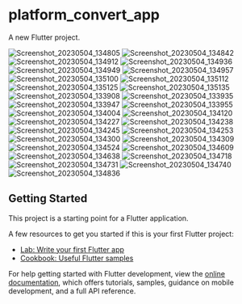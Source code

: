 # platform_convert_app

A new Flutter project.



![Screenshot_20230504_134805](https://user-images.githubusercontent.com/126376629/236149363-0492ab12-e7bf-4b40-8fc0-020db7990bd2.png)
![Screenshot_20230504_134842](https://user-images.githubusercontent.com/126376629/236149379-aeccf17a-2749-433a-9f58-3abe2c0adf44.png)
![Screenshot_20230504_134912](https://user-images.githubusercontent.com/126376629/236149381-3a7026f5-39d0-455a-a1ea-fc04bfea23d6.png)
![Screenshot_20230504_134936](https://user-images.githubusercontent.com/126376629/236149386-991bfd0c-25ac-471b-9d2a-11550b1fcb8c.png)
![Screenshot_20230504_134949](https://user-images.githubusercontent.com/126376629/236149395-088c5d38-37e2-4470-a11b-589ca887c5e0.png)
![Screenshot_20230504_134957](https://user-images.githubusercontent.com/126376629/236149406-195bc46a-d87e-4699-83e5-39ad267b23ce.png)
![Screenshot_20230504_135100](https://user-images.githubusercontent.com/126376629/236149456-c216f8a0-0add-47fe-93b7-8a9bcaf0f417.png)
![Screenshot_20230504_135112](https://user-images.githubusercontent.com/126376629/236149465-f7366f95-8ffb-430d-955e-c099a3c1b50c.png)
![Screenshot_20230504_135125](https://user-images.githubusercontent.com/126376629/236149475-6f179a1b-d091-42b0-85e4-d512c4bf2045.png)
![Screenshot_20230504_135135](https://user-images.githubusercontent.com/126376629/236149487-7917cb73-bfc7-48a7-973a-c495d95d768c.png)
![Screenshot_20230504_133908](https://user-images.githubusercontent.com/126376629/236149522-22a5a3b6-04b0-47f6-aa7a-038394c2bad6.png)
![Screenshot_20230504_133935](https://user-images.githubusercontent.com/126376629/236149529-02531834-941a-4932-bdd4-cc5177c38ead.png)
![Screenshot_20230504_133947](https://user-images.githubusercontent.com/126376629/236149532-a9d56c7f-ff79-42b1-8acb-7bd0c8c5cd73.png)
![Screenshot_20230504_133955](https://user-images.githubusercontent.com/126376629/236149540-621d205d-daea-4377-b5a8-f0fdbbbc5a83.png)
![Screenshot_20230504_134004](https://user-images.githubusercontent.com/126376629/236149547-dd488372-09f8-4817-9235-3fbd1555958d.png)
![Screenshot_20230504_134120](https://user-images.githubusercontent.com/126376629/236149600-4cad4567-d06d-496f-89be-7bd5a66ae9ea.png)
![Screenshot_20230504_134227](https://user-images.githubusercontent.com/126376629/236149622-1bf30da5-77f9-4c04-b167-c048de2ae7f9.png)
![Screenshot_20230504_134238](https://user-images.githubusercontent.com/126376629/236149627-fed1fb65-9169-4cef-9b5a-1238e9205682.png)
![Screenshot_20230504_134245](https://user-images.githubusercontent.com/126376629/236149630-bcabd3c9-81d3-4554-8bb2-bba37a1d286e.png)
![Screenshot_20230504_134253](https://user-images.githubusercontent.com/126376629/236149636-ea5e685b-b1ac-474d-9230-b12dcfbf3ffc.png)
![Screenshot_20230504_134300](https://user-images.githubusercontent.com/126376629/236149647-d50f67aa-0e12-42e8-bf96-3d991c5bc708.png)
![Screenshot_20230504_134309](https://user-images.githubusercontent.com/126376629/236149651-20aedf60-ce63-4e46-be31-584b406a4098.png)
![Screenshot_20230504_134524](https://user-images.githubusercontent.com/126376629/236149656-6fa66f90-f0fa-4175-ba79-c35771052fc9.png)
![Screenshot_20230504_134609](https://user-images.githubusercontent.com/126376629/236149660-c8bd0d26-2efb-4879-8dae-413d742a63ea.png)
![Screenshot_20230504_134638](https://user-images.githubusercontent.com/126376629/236149665-bfde3069-7ff4-4311-a941-2cb4b8cfa72d.png)
![Screenshot_20230504_134718](https://user-images.githubusercontent.com/126376629/236149673-c3b6d6f8-7048-4246-b557-0c24aecf8745.png)
![Screenshot_20230504_134731](https://user-images.githubusercontent.com/126376629/236149356-8b71779b-adb2-4a62-b3f1-19851beee1bc.png)
![Screenshot_20230504_134740](https://user-images.githubusercontent.com/126376629/236149361-c9b3341e-555e-4967-af83-bd64ae9abd98.png)
![Screenshot_20230504_134836](https://user-images.githubusercontent.com/126376629/236149373-e47421d7-e4e4-4790-862f-d99309bdb861.png)



## Getting Started

This project is a starting point for a Flutter application.

A few resources to get you started if this is your first Flutter project:

- [Lab: Write your first Flutter app](https://docs.flutter.dev/get-started/codelab)
- [Cookbook: Useful Flutter samples](https://docs.flutter.dev/cookbook)

For help getting started with Flutter development, view the
[online documentation](https://docs.flutter.dev/), which offers tutorials,
samples, guidance on mobile development, and a full API reference.
